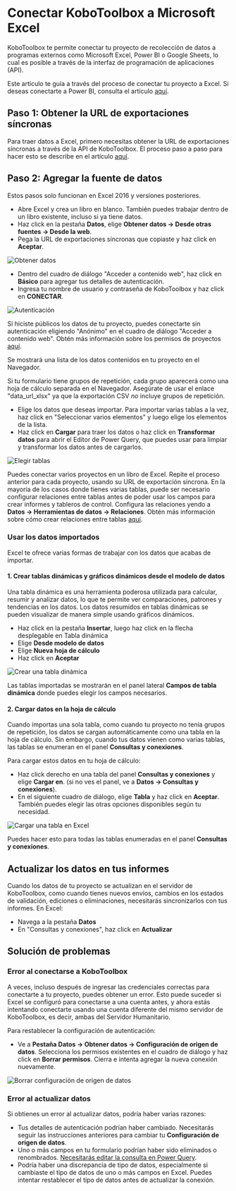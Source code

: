 # Conectar KoboToolbox a Microsoft Excel

KoboToolbox te permite conectar tu proyecto de recolección de datos a programas externos como Microsoft Excel, Power BI o Google Sheets, lo cual es posible a través de la interfaz de programación de aplicaciones (API).

Este artículo te guía a través del proceso de conectar tu proyecto a Excel. Si deseas conectarte a Power BI, consulta el artículo [aquí](pulling_data_into_powerbi.md).

## Paso 1: Obtener la URL de exportaciones síncronas

Para traer datos a Excel, primero necesitas obtener la URL de exportaciones síncronas a través de la API de KoboToolbox. El proceso paso a paso para hacer esto se describe en el artículo [aquí](synchronous_exports.md).

## Paso 2: Agregar la fuente de datos

<p class="note">Estos pasos solo funcionan en Excel 2016 y versiones posteriores.</p>

- Abre Excel y crea un libro en blanco. También puedes trabajar dentro de un libro existente, incluso si ya tiene datos.
- Haz click en la pestaña **Datos**, elige **Obtener datos -> Desde otras fuentes -> Desde la web**.
- Pega la URL de exportaciones síncronas que copiaste y haz click en **Aceptar**.

![Obtener datos](images/pulling_data_excelquery/get_data.gif)

- Dentro del cuadro de diálogo "Acceder a contenido web", haz click en **Básico** para agregar tus detalles de autenticación.
- Ingresa tu nombre de usuario y contraseña de KoboToolbox y haz click en **CONECTAR**.

![Autenticación](images/pulling_data_excelquery/authentication.gif)

<p class="note">
  Si hiciste públicos los datos de tu proyecto, puedes conectarte sin autenticación eligiendo "Anónimo" en el cuadro de diálogo "Acceder a contenido web". Obtén más información sobre los permisos de proyectos
  <a href="managing_permissions.html" class="reference">aquí</a>.
</p>

Se mostrará una lista de los datos contenidos en tu proyecto en el Navegador.

<p class="note">
  Si tu formulario tiene grupos de repetición, cada grupo aparecerá como una hoja de cálculo separada en el Navegador. Asegúrate de usar el enlace "data_url_xlsx" ya que la exportación CSV <em>no</em> incluye grupos de repetición.
</p>

- Elige los datos que deseas importar. Para importar varias tablas a la vez, haz click en "Seleccionar varios elementos" y luego elige los elementos de la lista.
- Haz click en **Cargar** para traer los datos o haz click en **Transformar datos** para abrir el Editor de Power Query, que puedes usar para limpiar y transformar los datos antes de cargarlos.

![Elegir tablas](images/pulling_data_excelquery/navigator.gif)

<p class="note">
  Puedes conectar varios proyectos en un libro de Excel. Repite el proceso anterior para cada proyecto, usando su URL de exportación síncrona. En la mayoría de los casos donde tienes varias tablas, puede ser necesario configurar relaciones entre tablas antes de poder usar los campos para crear informes y tableros de control. Configura las relaciones yendo a
  <strong>Datos -> Herramientas de datos -> Relaciones</strong>. Obtén más información sobre cómo crear relaciones entre tablas
  <a
    href="https://support.microsoft.com/en-us/office/create-a-relationship-between-tables-in-excel-fe1b6be7-1d85-4add-a629-8a3848820be3"
    class="reference"
    >aquí</a
  >.
</p>

### Usar los datos importados

Excel te ofrece varias formas de trabajar con los datos que acabas de importar.

#### 1. Crear tablas dinámicas y gráficos dinámicos desde el modelo de datos

Una tabla dinámica es una herramienta poderosa utilizada para calcular, resumir y analizar datos, lo que te permite ver comparaciones, patrones y tendencias en los datos. Los datos resumidos en tablas dinámicas se pueden visualizar de manera simple usando gráficos dinámicos.

- Haz click en la pestaña **Insertar**, luego haz click en la flecha desplegable en Tabla dinámica
- Elige **Desde modelo de datos**
- Elige **Nueva hoja de cálculo**
- Haz click en **Aceptar**

![Crear una tabla dinámica](images/pulling_data_excelquery/pivot.gif)

Las tablas importadas se mostrarán en el panel lateral **Campos de tabla dinámica** donde puedes elegir los campos necesarios.

#### 2. Cargar datos en la hoja de cálculo

Cuando importas una sola tabla, como cuando tu proyecto no tenía grupos de repetición, los datos se cargan automáticamente como una tabla en la hoja de cálculo. Sin embargo, cuando tus datos vienen como varias tablas, las tablas se enumeran en el panel **Consultas y conexiones**.

Para cargar estos datos en tu hoja de cálculo:

- Haz click derecho en una tabla del panel **Consultas y conexiones** y elige **Cargar en**. (si no ves el panel, ve a **Datos -> Consultas y conexiones**).
- En el siguiente cuadro de diálogo, elige **Tabla** y haz click en **Aceptar**. También puedes elegir las otras opciones disponibles según tu necesidad.

![Cargar una tabla en Excel](images/pulling_data_excelquery/load_table.gif)

Puedes hacer esto para todas las tablas enumeradas en el panel **Consultas y conexiones**.

## Actualizar los datos en tus informes

Cuando los datos de tu proyecto se actualizan en el servidor de KoboToolbox, como cuando tienes nuevos envíos, cambios en los estados de validación, ediciones o eliminaciones, necesitarás sincronizarlos con tus informes. En Excel:

- Navega a la pestaña **Datos**
- En "Consultas y conexiones", haz click en **Actualizar**

## Solución de problemas

### Error al conectarse a KoboToolbox

A veces, incluso después de ingresar las credenciales correctas para conectarte a tu proyecto, puedes obtener un error. Esto puede suceder si Excel se configuró para conectarse a una cuenta antes, y ahora estás intentando conectarte usando una cuenta diferente del mismo servidor de KoboToolbox, es decir, ambas del Servidor Humanitario.

Para restablecer la configuración de autenticación:

- Ve a **Pestaña Datos -> Obtener datos -> Configuración de origen de datos**. Selecciona los permisos existentes en el cuadro de diálogo y haz click en **Borrar permisos**. Cierra e intenta agregar la nueva conexión nuevamente.

![Borrar configuración de origen de datos](images/pulling_data_excelquery/data_source_settings.gif)

### Error al actualizar datos

Si obtienes un error al actualizar datos, podría haber varias razones:

- Tus detalles de autenticación podrían haber cambiado. Necesitarás seguir las instrucciones anteriores para cambiar tu **Configuración de origen de datos**.
- Uno o más campos en tu formulario podrían haber sido eliminados o renombrados. [Necesitarás editar la consulta en Power Query](https://docs.microsoft.com/en-us/power-bi/transform-model/desktop-query-overview).
- Podría haber una discrepancia de tipo de datos, especialmente si cambiaste el tipo de datos de uno o más campos en Excel. Puedes intentar restablecer el tipo de datos antes de actualizar la conexión.